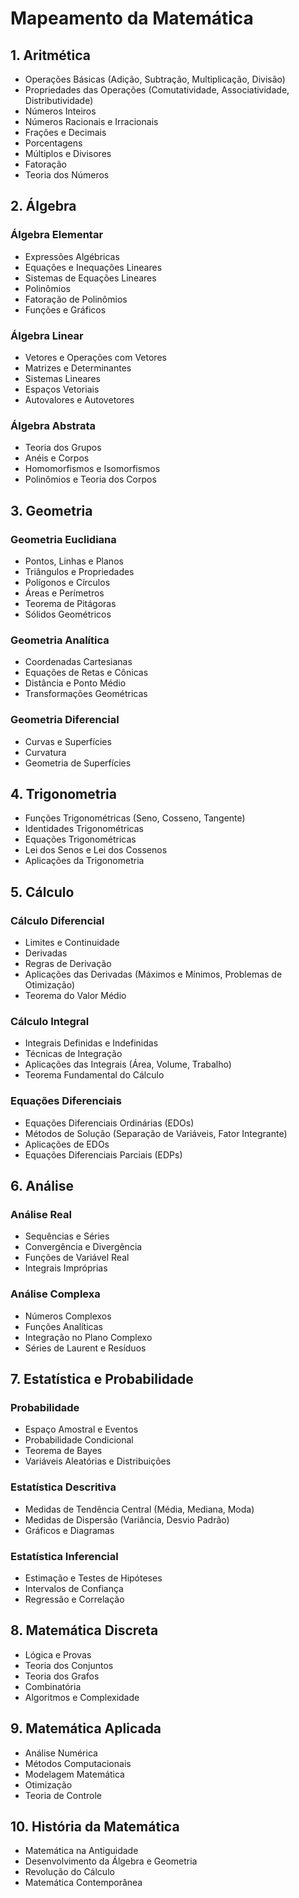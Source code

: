 # Mapeamento da Matemática

## 1. Aritmética
- Operações Básicas (Adição, Subtração, Multiplicação, Divisão)
- Propriedades das Operações (Comutatividade, Associatividade, Distributividade)
- Números Inteiros
- Números Racionais e Irracionais
- Frações e Decimais
- Porcentagens
- Múltiplos e Divisores
- Fatoração
- Teoria dos Números

## 2. Álgebra
### Álgebra Elementar
- Expressões Algébricas
- Equações e Inequações Lineares
- Sistemas de Equações Lineares
- Polinômios
- Fatoração de Polinômios
- Funções e Gráficos

### Álgebra Linear
- Vetores e Operações com Vetores
- Matrizes e Determinantes
- Sistemas Lineares
- Espaços Vetoriais
- Autovalores e Autovetores

### Álgebra Abstrata
- Teoria dos Grupos
- Anéis e Corpos
- Homomorfismos e Isomorfismos
- Polinômios e Teoria dos Corpos

## 3. Geometria
### Geometria Euclidiana
- Pontos, Linhas e Planos
- Triângulos e Propriedades
- Polígonos e Círculos
- Áreas e Perímetros
- Teorema de Pitágoras
- Sólidos Geométricos

### Geometria Analítica
- Coordenadas Cartesianas
- Equações de Retas e Cônicas
- Distância e Ponto Médio
- Transformações Geométricas

### Geometria Diferencial
- Curvas e Superfícies
- Curvatura
- Geometria de Superfícies

## 4. Trigonometria
- Funções Trigonométricas (Seno, Cosseno, Tangente)
- Identidades Trigonométricas
- Equações Trigonométricas
- Lei dos Senos e Lei dos Cossenos
- Aplicações da Trigonometria

## 5. Cálculo
### Cálculo Diferencial
- Limites e Continuidade
- Derivadas
- Regras de Derivação
- Aplicações das Derivadas (Máximos e Mínimos, Problemas de Otimização)
- Teorema do Valor Médio

### Cálculo Integral
- Integrais Definidas e Indefinidas
- Técnicas de Integração
- Aplicações das Integrais (Área, Volume, Trabalho)
- Teorema Fundamental do Cálculo

### Equações Diferenciais
- Equações Diferenciais Ordinárias (EDOs)
- Métodos de Solução (Separação de Variáveis, Fator Integrante)
- Aplicações de EDOs
- Equações Diferenciais Parciais (EDPs)

## 6. Análise
### Análise Real
- Sequências e Séries
- Convergência e Divergência
- Funções de Variável Real
- Integrais Impróprias

### Análise Complexa
- Números Complexos
- Funções Analíticas
- Integração no Plano Complexo
- Séries de Laurent e Resíduos

## 7. Estatística e Probabilidade
### Probabilidade
- Espaço Amostral e Eventos
- Probabilidade Condicional
- Teorema de Bayes
- Variáveis Aleatórias e Distribuições

### Estatística Descritiva
- Medidas de Tendência Central (Média, Mediana, Moda)
- Medidas de Dispersão (Variância, Desvio Padrão)
- Gráficos e Diagramas

### Estatística Inferencial
- Estimação e Testes de Hipóteses
- Intervalos de Confiança
- Regressão e Correlação

## 8. Matemática Discreta
- Lógica e Provas
- Teoria dos Conjuntos
- Teoria dos Grafos
- Combinatória
- Algoritmos e Complexidade

## 9. Matemática Aplicada
- Análise Numérica
- Métodos Computacionais
- Modelagem Matemática
- Otimização
- Teoria de Controle

## 10. História da Matemática
- Matemática na Antiguidade
- Desenvolvimento da Álgebra e Geometria
- Revolução do Cálculo
- Matemática Contemporânea

